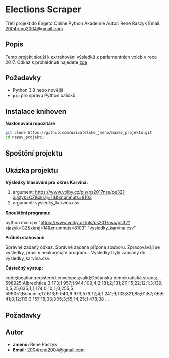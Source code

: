 # Elections Scraper

Třetí projekt do Engeto Online Python Akademie
Autor: Rene Raszyk 
Email: 2004reno2004@gmail.com

## Popis

Tento projekt slouži k extrahování výsledků z parlamentních voleb v roce 2017. Odkaz k prohlédnutí najedete [zde](https://www.volby.cz/pls/ps2017nss/ps3?xjazyk=CZ)

## Požadavky

- Python 3.8 nebo novější
- `pip` pro správu Python balíčků

## Instalace knihoven

**Naklonování repozitáře**

   ```bash
   git clone https://github.com/uzivatelske_jmeno/nazev_projektu.git
   cd nazev_projektu
   ```


## Spoštění projektu



## Ukázka projektu

**Výsledky hlasování pro okres Karviná:**

1. argument: https://www.volby.cz/pls/ps2017nss/ps32?xjazyk=CZ&xkraj=14&xnumnuts=8103
2. argument: vysledky_karvina.csv

**Spouštění programu:**

python main.py "https://www.volby.cz/pls/ps2017nss/ps32?xjazyk=CZ&xkraj=14&xnumnuts=8103" "vysledky_karvina.csv"

**Průběh stahování:**

Správně zadaný odkaz.
Správně zadaná přípona souboru.
Zpracovávájí se výsledky, prosím neukončujte program...
Vysledky byly zapsany do vysledky_karvina.csv.

**Částečný výstup:**

code;location;registered;envelopes;valid;Občanská demokratická strana;...
598925;Albrechtice;3 173;1 957;1 944;109;4;2;181;2;131;211;15;22;12;1;3;139;0;5;25;635;1;1;174;0;10;1;0;255;5
599051;Bohumín;17 613;9 040;8 973;579;12;4;1 241;9;133;821;85;91;87;7;6;641;0;12;119;3 157;18;33;305;3;55;14;25;1 478;38
...


## Požadavky



## Autor

- **Jméno:** Rene Raszyk  
- **Email:** 2004reno2004@gmail.com 